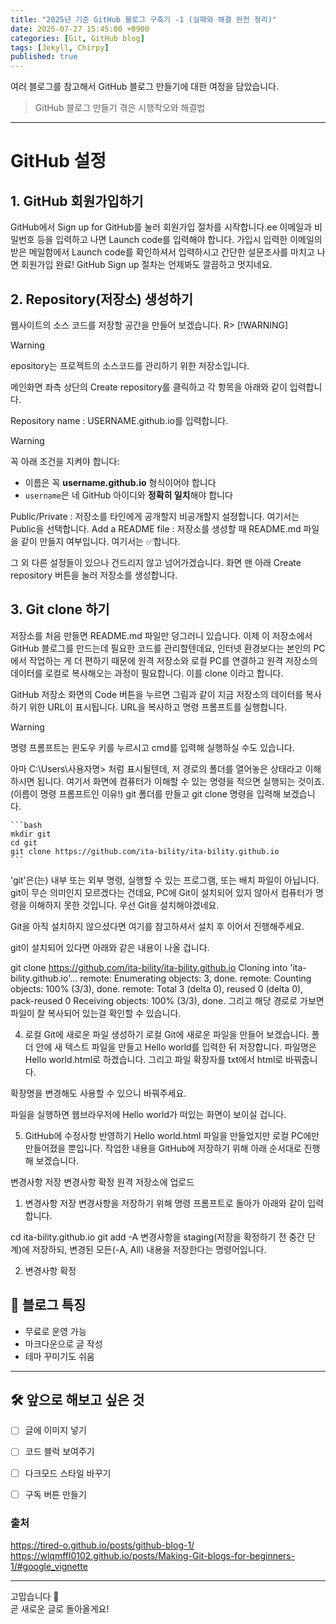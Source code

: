 ```yaml
---
title: "2025년 기준 GitHub 블로그 구축기 -1 (실패와 해결 완전 정리)"
date: 2025-07-27 15:45:00 +0900
categories: [Git, GitHub blog]
tags: [Jekyll, Chirpy]
published: true
---
```


여러 블로그를 참고해서 GitHub 블로그 만들기에 대한 여정을 담았습니다.
> GitHub 블로그 만들기 
> 겪은 시행착오와 해결법
<!--more-->

---
# GitHub 설정

## 1. **GitHub 회원가입하기**

GitHub에서 Sign up for GitHub를 눌러 회원가입 절차를 시작합니다.ee
이메일과 비밀번호 등을 입력하고 나면 Launch code를 입력해야 합니다.
가입시 입력한 이메일의 받은 메일함에서 Launch code를 확인하셔서 입력하시고 간단한 설문조사를 마치고 나면 회원가입 완료! GitHub Sign up 절차는 언제봐도 깔끔하고 멋지네요.



## 2. **Repository(저장소) 생성하기**

웹사이트의 소스 코드를 저장할 공간을 만들어 보겠습니다. R> [!WARNING]
> [!WARNING]
epository는 프로젝트의 소스코드를 관리하기 위한 저장소입니다.

메인화면 좌측 상단의 Create repository를 클릭하고 각 항목을 아래와 같이 입력합니다.


Repository name : USERNAME.github.io를 입력합니다.
> [!WARNING]
> 꼭 아래 조건을 지켜야 합니다:
> - 이름은 꼭 **username.github.io** 형식이어야 합니다  
> - `username`은 네 GitHub 아이디와 **정확히 일치**해야 합니다
<!-- > ??? 꼭 	•	이름은 꼭 **username.github.io**로 해야 함 (username은 네 깃허브 아이디와 동일해야 함)
로 해야하는지??? -->

Public/Private : 저장소를 타인에게 공개할지 비공개할지 설정합니다. 여기서는 Public을 선택합니다.
Add a README file : 저장소를 생성할 때 README.md 파일을 같이 만들지 여부입니다. 여기서는 ✅합니다.

그 외 다른 설정들이 있으나 건드리지 않고 넘어가겠습니다. 화면 맨 아래 Create repository 버튼을 눌러 저장소를 생성합니다.


## 3. Git clone 하기
저장소를 처음 만들면 README.md 파일만 덩그러니 있습니다. 이제 이 저장소에서 GitHub 블로그를 만드는데 필요한 코드를 관리할텐데요, 인터넷 환경보다는 본인의 PC에서 작업하는 게 더 편하기 때문에 원격 저장소와 로컬 PC를 연결하고 원격 저장소의 데이터를 로컬로 복사해오는 과정이 필요합니다. 이를 clone 이라고 합니다.


GitHub 저장소 화면의 Code 버튼을 누르면 그림과 같이 지금 저장소의 데이터를 복사하기 위한 URL이 표시됩니다. URL을 복사하고 명령 프롬프트를 실행합니다.
> [!WARNING]
> 명령 프롬프트는 윈도우 키를 누르시고 cmd를 입력해 실행하실 수도 있습니다.

아마 C:\Users\사용자명> 처럼 표시될텐데, 저 경로의 폴더를 열어놓은 상태라고 이해하시면 됩니다. 여기서 화면에 컴퓨터가 이해할 수 있는 명령을 적으면 실행되는 것이죠.(이름이 명령 프롬프트인 이유!) git 폴더를 만들고 git clone 명령을 입력해 보겠습니다.

<pre><code>```bash
mkdir git
cd git
git clone https://github.com/ita-bility/ita-bility.github.io
```
</code></pre>

'git'은(는) 내부 또는 외부 명령, 실행할 수 있는 프로그램, 또는 배치 파일이 아닙니다.
git이 무슨 의미인지 모르겠다는 건데요, PC에 Git이 설치되어 있지 않아서 컴퓨터가 명령을 이해하지 못한 것입니다. 우선 Git을 설치해야겠네요.

Git을 아직 설치하지 않으셨다면 여기를 참고하셔서 설치 후 이어서 진행해주세요.

git이 설치되어 있다면 아래와 같은 내용이 나올 겁니다.

git clone https://github.com/ita-bility/ita-bility.github.io
Cloning into 'ita-bility.github.io'...
remote: Enumerating objects: 3, done.
remote: Counting objects: 100% (3/3), done.
remote: Total 3 (delta 0), reused 0 (delta 0), pack-reused 0
Receiving objects: 100% (3/3), done.
그리고 해당 경로로 가보면 파일이 잘 복사되어 있는걸 확인할 수 있습니다.

4. 로컬 Git에 새로운 파일 생성하기
로컬 Git에 새로운 파일을 만들어 보겠습니다. 폴더 안에 새 텍스트 파일을 만들고 Hello world를 입력한 뒤 저장합니다. 파일명은 Hello world.html로 하겠습니다. 그리고 파일 확장자를 txt에서 html로 바꿔줍니다.

확장명을 변경해도 사용할 수 있으니 바꿔주세요.

파일을 실행하면 웹브라우저에 Hello world가 떠있는 화면이 보이실 겁니다.

5. GitHub에 수정사항 반영하기
Hello world.html 파일을 만들었지만 로컬 PC에만 만들어졌을 뿐입니다. 작업한 내용을 GitHub에 저장하기 위해 아래 순서대로 진행해 보겠습니다.

변경사항 저장
변경사항 확정
원격 저장소에 업로드
1. 변경사항 저장
변경사항을 저장하기 위해 명령 프롬프트로 돌아가 아래와 같이 입력합니다.

cd ita-bility.github.io
git add -A
변경사항을 staging(저장을 확정하기 전 중간 단계)에 저장하되, 변경된 모든(-A, All) 내용을 저장한다는 명령어입니다.

2. 변경사항 확정


## 📌 블로그 특징
- 무료로 운영 가능
- 마크다운으로 글 작성
- 테마 꾸미기도 쉬움

---

## 🛠 앞으로 해보고 싶은 것
- [ ] 글에 이미지 넣기
- [ ] 코드 블럭 보여주기
- [ ] 다크모드 스타일 바꾸기
- [ ] 구독 버튼 만들기



### 출처
https://tired-o.github.io/posts/github-blog-1/
https://wlqmffl0102.github.io/posts/Making-Git-blogs-for-beginners-1/#google_vignette

---

고맙습니다 🙏  
곧 새로운 글로 돌아올게요!